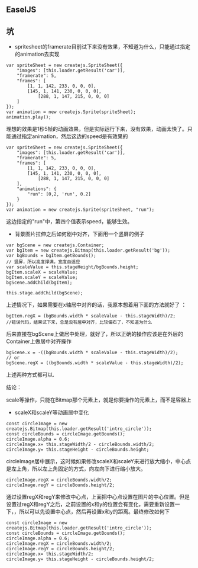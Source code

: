 ## EaselJS





## 坑

* spritesheet的framerate目前试下来没有效果，不知道为什么，只能通过指定的animation去实现

```
var spriteSheet = new createjs.SpriteSheet({
	"images": [this.loader.getResult('car')],
	"framerate": 5,
	"frames": [
		[1, 1, 142, 233, 0, 0, 0],
		[145, 1, 141, 230, 0, 0, 0],
			[288, 1, 147, 215, 0, 0, 0]
	]
});
var animation = new createjs.Sprite(spriteSheet);
animation.play();
```

理想的效果是1秒5帧的动画效果，但是实际运行下来，没有效果，动画太快了。只能通过指定animation，然后这边的speed是有效果的

```
var spriteSheet = new createjs.SpriteSheet({
	"images": [this.loader.getResult('car')],
	"framerate": 5,
	"frames": [
		[1, 1, 142, 233, 0, 0, 0],
		[145, 1, 141, 230, 0, 0, 0],
			[288, 1, 147, 215, 0, 0, 0]
	],
	"animations": {
		"run": [0,2, 'run', 0.2]
	}
});
var animation = new createjs.Sprite(spriteSheet, "run");
```

这边指定的"run"中，第四个值表示speed，能够生效。





* 背景图片拉伸之后如何剧中对齐，下面用一个竖屏的例子

```
var bgScene = new createjs.Container;
var bgItem = new createjs.Bitmap(this.loader.getResult('bg'));
var bgBounds = bgItem.getBounds();
// 竖屏，所以高度撑满，宽度自适应
var scaleValue = this.stageHeight/bgBounds.height;
bgItem.scaleX = scaleValue;
bgItem.scaleY = scaleValue;
bgScene.addChild(bgItem);

this.stage.addChild(bgScene);
```

上述情况下，如果需要在x轴居中对齐的话，我原本想着用下面的方法就好了 ：

```
bgItem.regX = (bgBounds.width * scaleValue - this.stageWidth)/2;
//错误代码，结果试下来，总是没有居中对齐，比较偏右了，不知道为什么
```

后来直接在bgScene上做居中处理，就好了，所以正确的操作应该是在外层的Container上做居中对齐操作

```
bgScene.x = -((bgBounds.width * scaleValue - this.stageWidth)/2);
// or
bgScene.regX = ((bgBounds.width * scaleValue - this.stageWidth)/2);
```

上述两种方式都可以.

结论：

scale等操作，只能在Bitmap那个元素上，就是你要操作的元素上，而不是容器上





* scaleX和scaleY等动画居中变化

```
const circleImage = new createjs.Bitmap(this.loader.getResult('intro_circle'));
const circleBounds = circleImage.getBounds();
circleImage.alpha = 0.6;
circleImage.x= this.stageWidth/2 - circleBounds.width/2;
circleImage.y= this.stageHeight - circleBounds.height;
```

circleImage居中展示，这时候如果修改scaleX和scaleY来进行放大缩小，中心点是左上角，所以左上角固定的方式，向左向下进行缩小放大。

```
circleImage.regX = circleBounds.width/2;
circleImage.regY = circleBounds.height/2;
```

通过设置regX和regY来修改中心点，上面把中心点设置在图片的中心位置。但是设置过regX和regY之后，之前设置的x和y的位置会有变化，需要重新设置一下，，所以可以先设置中心点，然后再设置x和y的距离。最终修改如何下

```
const circleImage = new createjs.Bitmap(this.loader.getResult('intro_circle'));
const circleBounds = circleImage.getBounds();
circleImage.alpha = 0.6;
circleImage.regX = circleBounds.width/2;
circleImage.regY = circleBounds.height/2;
circleImage.x= this.stageWidth/2;
circleImage.y= this.stageHeight - circleBounds.height/2;
```

